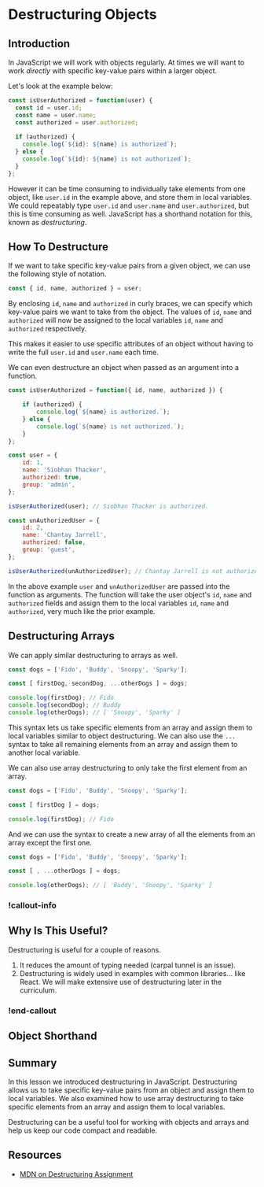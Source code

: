 # Destructuring Objects

## Introduction

In JavaScript we will work with objects regularly. At times we will want to work _directly_ with specific key-value pairs within a larger object.  

Let's look at the example below:

```javascript
const isUserAuthorized = function(user) {
  const id = user.id;
  const name = user.name;
  const authorized = user.authorized;
  
  if (authorized) {
    console.log(`${id}: ${name} is authorized`);
  } else {
    console.log(`${id}: ${name} is not authorized`);
  }
};
```

However it can be time consuming to individually take elements from one object, like `user.id` in the example above, and store them in local variables.  We could repeatably type `user.id` and `user.name` and `user.authorized`, but this is time consuming as well. JavaScript has a shorthand notation for this, known as *destructuring*.

## How To Destructure

If we want to take specific key-value pairs from a given object, we can use the following style of notation.

```javascript
const { id, name, authorized } = user;
```

By enclosing  `id`, `name` and `authorized` in curly braces, we can specify which key-value pairs we want to take from the object.  The values of `id`, `name` and `authorized` will now be assigned to the local variables `id`, `name` and `authorized` respectively.

This makes it easier to use specific attributes of an object without having to write the full `user.id` and `user.name` each time.

We can even destructure an object when passed as an argument into a function.

```javascript
const isUserAuthorized = function({ id, name, authorized }) {

    if (authorized) {
        console.log(`${name} is authorized.`);
    } else {
        console.log(`${name} is not authorized.`);
    }    
};

const user = {
    id: 1,
    name: 'Siobhan Thacker',
    authorized: true,
    group: 'admin',
};

isUserAuthorized(user); // Siobhan Thacker is authorized.

const unAuthorizedUser = {
    id: 2,
    name: 'Chantay Jarrell',
    authorized: false,
    group: 'guest',
};

isUserAuthorized(unAuthorizedUser); // Chantay Jarrell is not authorized.
```

In the above example `user` and `unAuthorizedUser` are passed into the function as arguments. The function will take the user object's `id`, `name` and `authorized` fields and assign them to the local variables `id`, `name` and `authorized`, very much like the prior example.

## Destructuring Arrays

We can apply similar destructuring to arrays as well.

```javascript
const dogs = ['Fido', 'Buddy', 'Snoopy', 'Sparky'];

const [ firstDog, secondDog, ...otherDogs ] = dogs;

console.log(firstDog); // Fido
console.log(secondDog); // Buddy
console.log(otherDogs); // [ 'Snoopy', 'Sparky' ]
```

This syntax lets us take specific elements from an array and assign them to local variables similar to object destructuring.  We can also use the `...` syntax to take all remaining elements from an array and assign them to another local variable.

We can also use array destructuring to only take the first element from an array.

```javascript
const dogs = ['Fido', 'Buddy', 'Snoopy', 'Sparky'];

const [ firstDog ] = dogs;

console.log(firstDog); // Fido
```

And we can use the syntax to create a new array of all the elements from an array except the first one.

```javascript
const dogs = ['Fido', 'Buddy', 'Snoopy', 'Sparky'];

const [ , ...otherDogs ] = dogs;

console.log(otherDogs); // [ 'Buddy', 'Snoopy', 'Sparky' ]
```

<!-- available callout types: info, success, warning, danger, secondary, star  -->
### !callout-info

## Why Is This Useful?

Destructuring is useful for a couple of reasons.  

1.  It reduces the amount of typing needed (carpal tunnel is an issue).
1.  Destructuring is widely used in examples with common libraries... like React.  We will make extensive use of destructuring later in the curriculum.

### !end-callout

## Object Shorthand

## Summary

In this lesson we introduced destructuring in JavaScript.  Destructuring allows us to take specific key-value pairs from an object and assign them to local variables.  We also examined how to use array destructuring to take specific elements from an array and assign them to local variables.

Destructuring can be a useful tool for working with objects and arrays and help us keep our code compact and readable.

## Resources

- [MDN on Destructuring Assignment](https://developer.mozilla.org/en-US/docs/Web/JavaScript/Reference/Operators/Destructuring_assignment)